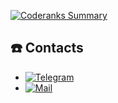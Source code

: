 [![Coderanks Summary](https://cr-ss-service.azurewebsites.net/api/ScreenShot?widget=summary&username=skyfet&badges=1&branding=false&show-header=true)](https://profile.codersrank.io/user/skyfet/)

## ☎️ Contacts

* [![Telegram](https://img.shields.io/badge/-Telegram-05122A?style=flat&logo=telegram)](https://t.me/skyfet)
* [![Mail](https://img.shields.io/badge/-Email-05122A?style=flat&logo=gmail&logoColor=red)](mailto:gdetemka@gmail.com)
